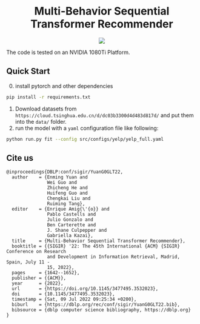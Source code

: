 <!--
 * @Description: 
 * @Author: Enming Yuan
 * @email: yem19@mails.tsinghua.edu.cn
 * @Date: 2022-01-24 15:21:54
 * @LastEditTime: 2022-07-11 16:03:08
-->
<div align="center">    
 
# Multi-Behavior Sequential Transformer Recommender   

<div align="center">

![](mb-str.jpg)

</div>

</div>
The code is tested on an NVIDIA 1080Ti Platform.

## Quick Start
0. install pytorch and other dependencies
```bash
pip install -r requirements.txt
```
1. Download datasets from `https://cloud.tsinghua.edu.cn/d/dc03b3300d4d483d817d/` and put them into the `data/` folder.
2. run the model with a `yaml` configuration file like following:
```bash
python run.py fit --config src/configs/yelp/yelp_full.yaml
```

## Cite us

```
@inproceedings{DBLP:conf/sigir/YuanG0GLT22,
  author    = {Enming Yuan and
               Wei Guo and
               Zhicheng He and
               Huifeng Guo and
               Chengkai Liu and
               Ruiming Tang},
  editor    = {Enrique Amig{\'{o}} and
               Pablo Castells and
               Julio Gonzalo and
               Ben Carterette and
               J. Shane Culpepper and
               Gabriella Kazai},
  title     = {Multi-Behavior Sequential Transformer Recommender},
  booktitle = {{SIGIR} '22: The 45th International {ACM} {SIGIR} Conference on Research
               and Development in Information Retrieval, Madrid, Spain, July 11 -
               15, 2022},
  pages     = {1642--1652},
  publisher = {{ACM}},
  year      = {2022},
  url       = {https://doi.org/10.1145/3477495.3532023},
  doi       = {10.1145/3477495.3532023},
  timestamp = {Sat, 09 Jul 2022 09:25:34 +0200},
  biburl    = {https://dblp.org/rec/conf/sigir/YuanG0GLT22.bib},
  bibsource = {dblp computer science bibliography, https://dblp.org}
}
```